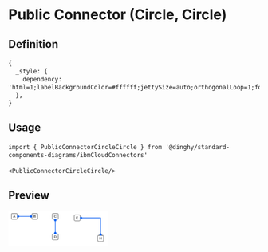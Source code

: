 # Public Connector (Circle, Circle)

## Definition

```
{
  _style: { 
    dependency: 'html=1;labelBackgroundColor=#ffffff;jettySize=auto;orthogonalLoop=1;fontSize=14;rounded=0;jumpStyle=gap;edgeStyle=orthogonalEdgeStyle;startArrow=oval;endArrow=oval;strokeWidth=2;startFill=1;endFill=1;sourcePerimeterSpacing=3;targetPerimeterSpacing=3;strokeColor=#0F62F3;',
  },
}
```

## Usage

```
import { PublicConnectorCircleCircle } from '@dinghy/standard-components-diagrams/ibmCloudConnectors'

<PublicConnectorCircleCircle/>
```

## Preview

<img src="./public-connector-circle-circle.png" width="200"/>
